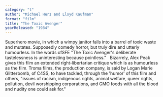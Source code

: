 ```yaml
---
category: "t"
author: "Michael Herz and Lloyd Kaufman"
format: "film"
title: "The Toxic Avenger"
yearReleased: "1984"
---
```

Superhero movie, in which a wimpy janitor falls into a barrel of toxic waste and mutates. Supposedly comedy horror, but truly dire and utterly humourless. In the words ofSFE "The Toxic Avenger's deliberate tastelessness is uninteresting because pointless."
 
Bizarrely, Alex Peak gives this film an extended right-libertarian critique which is as humourless as the film. Troma films, the production company, is said by Logan Marie Glitterbomb, of C4SS, to have tackled, through the 'humor' of this film and others, "issues of racism, indigenous rights, animal welfare, queer rights, pollution, devil worshipping corporations, and GMO foods with all the blood and nudity one could ask for."